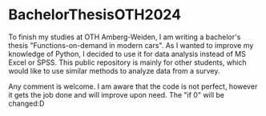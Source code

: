 # BachelorThesisOTH2024
 
To finish my studies at OTH Amberg-Weiden, I am writing a bachelor's thesis "Functions-on-demand in modern cars". As I wanted to improve my knowledge of Python, I decided to use it for data analysis instead of MS Excel or SPSS. This public repository is mainly for other students, which would like to use similar methods to analyze data from a survey.

Any comment is welcome. I am aware that the code is not perfect, however it gets the job done and will improve upon need. The "if 0" will be changed:D
